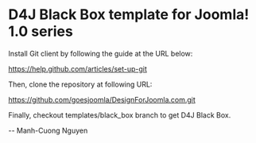 D4J Black Box template for Joomla! 1.0 series
================================================

Install Git client by following the guide at the URL below:

https://help.github.com/articles/set-up-git

Then, clone the repository at following URL:

https://github.com/goesjoomla/DesignForJoomla.com.git

Finally, checkout templates/black_box branch to get D4J Black Box.

--
Manh-Cuong Nguyen